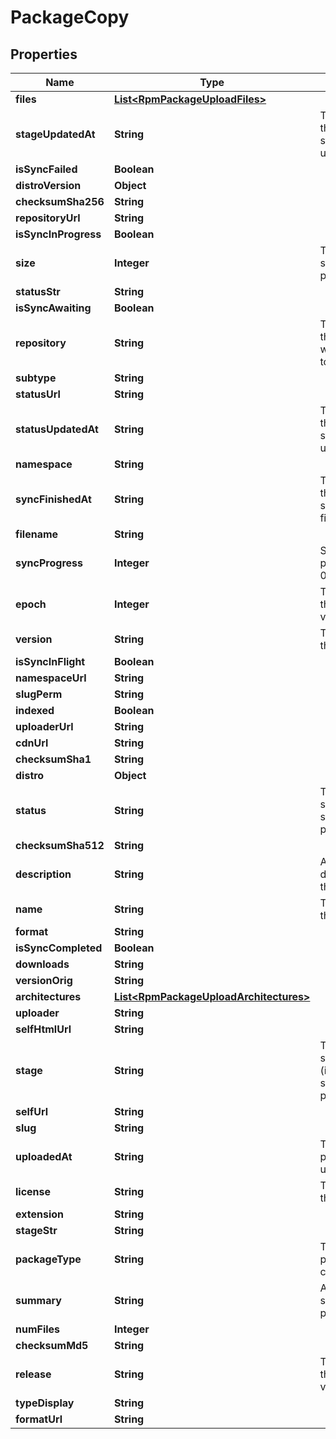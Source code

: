 
# PackageCopy

## Properties
Name | Type | Description | Notes
------------ | ------------- | ------------- | -------------
**files** | [**List&lt;RpmPackageUploadFiles&gt;**](RpmPackageUploadFiles.md) |  |  [optional]
**stageUpdatedAt** | **String** | The datetime the package stage was updated at. |  [optional]
**isSyncFailed** | **Boolean** |  |  [optional]
**distroVersion** | **Object** |  |  [optional]
**checksumSha256** | **String** |  |  [optional]
**repositoryUrl** | **String** |  |  [optional]
**isSyncInProgress** | **Boolean** |  |  [optional]
**size** | **Integer** | The calculated size of the package. |  [optional]
**statusStr** | **String** |  |  [optional]
**isSyncAwaiting** | **Boolean** |  |  [optional]
**repository** | **String** | The repository the package will be copied to. |  [optional]
**subtype** | **String** |  |  [optional]
**statusUrl** | **String** |  |  [optional]
**statusUpdatedAt** | **String** | The datetime the package status was updated at. |  [optional]
**namespace** | **String** |  |  [optional]
**syncFinishedAt** | **String** | The datetime the package sync was finished at. |  [optional]
**filename** | **String** |  |  [optional]
**syncProgress** | **Integer** | Synchronisation progress (from 0-100) |  [optional]
**epoch** | **Integer** | The epoch of the package version (if any). |  [optional]
**version** | **String** | The version of this package. |  [optional]
**isSyncInFlight** | **Boolean** |  |  [optional]
**namespaceUrl** | **String** |  |  [optional]
**slugPerm** | **String** |  |  [optional]
**indexed** | **Boolean** |  |  [optional]
**uploaderUrl** | **String** |  |  [optional]
**cdnUrl** | **String** |  |  [optional]
**checksumSha1** | **String** |  |  [optional]
**distro** | **Object** |  |  [optional]
**status** | **String** | The synchronisation status of the package. |  [optional]
**checksumSha512** | **String** |  |  [optional]
**description** | **String** | A textual description of this package. |  [optional]
**name** | **String** | The name of this package. |  [optional]
**format** | **String** |  |  [optional]
**isSyncCompleted** | **Boolean** |  |  [optional]
**downloads** | **String** |  |  [optional]
**versionOrig** | **String** |  |  [optional]
**architectures** | [**List&lt;RpmPackageUploadArchitectures&gt;**](RpmPackageUploadArchitectures.md) |  |  [optional]
**uploader** | **String** |  |  [optional]
**selfHtmlUrl** | **String** |  |  [optional]
**stage** | **String** | The synchronisation (in progress) stage of the package. |  [optional]
**selfUrl** | **String** |  |  [optional]
**slug** | **String** |  |  [optional]
**uploadedAt** | **String** | The date this package was uploaded. |  [optional]
**license** | **String** | The license of this package. |  [optional]
**extension** | **String** |  |  [optional]
**stageStr** | **String** |  |  [optional]
**packageType** | **String** | The type of package contents. |  [optional]
**summary** | **String** | A one-liner synopsis of this package. |  [optional]
**numFiles** | **Integer** |  |  [optional]
**checksumMd5** | **String** |  |  [optional]
**release** | **String** | The release of the package version (if any). |  [optional]
**typeDisplay** | **String** |  |  [optional]
**formatUrl** | **String** |  |  [optional]



